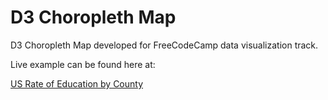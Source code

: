 # D3 Choropleth Map

D3 Choropleth Map developed for FreeCodeCamp data visualization track. 

Live example can be found here at: 

[US Rate of Education by County](https://joelopresti.github.io/d3-choropleth-map/)

 
